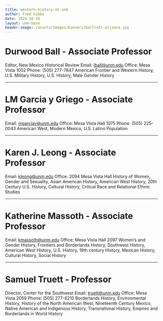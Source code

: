 ```yaml
---
title: western-history-at-unm
author: Fred Gibbs
date: 2024-10-28
layout: unm-base
header-image: /assets/images/banners/bartlett-arizona.jpg
---
```

  
# Durwood Ball - Associate Professor
Editor, New Mexico Historical Review
Email: lball@unm.edu
Office: Mesa Vista 1002
Phone: (505) 277-7847
American Frontier and Western History, U.S. Military History, U.S. History, Male Gender History

---
# LM Garcia y Griego - Associate Professor
Email: mgarciay@unm.edu
Office: Mesa Vista Hall 1075
Phone: (505) 225-0043
American West, Modern Mexico, U.S. Latino Population

---

# Karen J. Leong - Associate Professor
Email: kleong@unm.edu
Office: 2094 Mesa Vista Hall
History of Women, Gender and Sexuality, Asian American History, American West History, 20th Century U.S. History, Cultural History, Critical Race and Relational Ethnic Studies

---

# Katherine Massoth - Associate Professor
Email: kmassoth@unm.edu
Office: Mesa Vista Hall 2097
Women’s and Gender History, Frontiers and Borderlands History, Southwest History, American West History, U.S. History, 19th century History, Mexican History, Cultural History, Social History

---

# Samuel Truett - Professor
Director, Center for the Southwest
Email: truett@unm.edu
Office: Mesa Vista 2059
Phone: (505) 277-6210
Borderlands History, Environmental History, History of the North American West, Nineteenth Century Mexico, Native American and Indigenous History, Transnational History, Empires and Borderlands in World History
